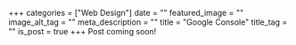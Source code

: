 +++
categories = ["Web Design"]
date = ""
featured_image = ""
image_alt_tag = ""
meta_description = ""
title = "Google Console"
title_tag = ""
is_post = true
+++
Post coming soon!